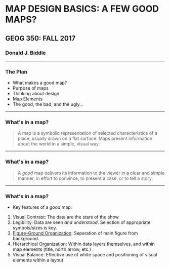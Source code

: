 # MAP DESIGN BASICS: A FEW GOOD MAPS?
## GEOG 350: FALL 2017

### Donald J. Biddle
---
### The Plan
- What makes a good map?
- Purpose of maps
- Thinking about design
- Map Elements
- The good, the bad, and the ugly...
---
### What's in a map?
 >A map is a symbolic representation of selected characteristics of a place, usually drawn on a flat surface. Maps present information about the world in a simple, visual way.
---
### What's in a map?
 > A *good* map delivers its information to the viewer in a clear and simple manner, in effort to convince, to present a case, or to tell a story. 
---
### What's in a map?
- Key features of a *good* map:
 1. Visual Contrast: The data are the stars of the show
 2. Legibility: Data are seen *and understood*. Selection of appropriate symbols/sizes is key.
 3. [Figure-Ground Organization](https://blogs.esri.com/esri/arcgis/2011/02/15/graphic-design-principles-for-mapping-figure-ground-organization/): Separation of main figure from background. 
 4. Hierarchical Organization: Within data layers themselves, and within map elements (title, north arrow, etc.)
 5. Visual Balance: Effective use of white space and positioning of visual elements within a layout 